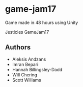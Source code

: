# game-jam17
Game made in 48 hours using Unity

Jesticles GameJam17

## Authors

* Aleksis Andzans
* Imran Bepari
* Hannah Billingsley-Dadd
* Will Chering
* Scott Williams